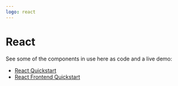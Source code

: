 ```yaml
---
logo: react
---
```

# React


See some of the components in use here as code and a live demo:

- [React Quickstart](https://github.com/MichaelCurrin/react-quickstart)
- [React Frontend Quickstart](https://github.com/MichaelCurrin/react-frontend-quickstart)
